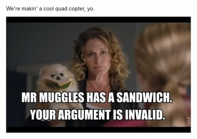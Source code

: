 We're makin' a cool quad copter, yo.

![Mr. Muggles](https://raw.githubusercontent.com/jessemillar/mr-muggles/gh-pages/mr_muggles.jpg)
